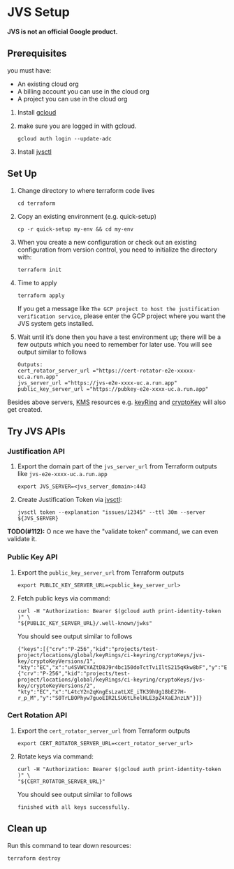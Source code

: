 # JVS Setup

**JVS is not an official Google product.**

## Prerequisites

you must have:

*   An existing cloud org
*   A billing account you can use in the cloud org
*   A project you can use in the cloud org

1. Install [gcloud](https://cloud.google.com/sdk/docs/install)
2. make sure you are logged in with gcloud.

    ```shell
    gcloud auth login --update-adc
    ```

3. Install [jvsctl](cli-tool.md/##install)
## Set Up

1.  Change directory to where terraform code lives

    ```shell
    cd terraform
    ```

2.  Copy an existing environment (e.g. quick-setup)

    ```shell
    cp -r quick-setup my-env && cd my-env
    ```

3.  When you create a new configuration or check out an existing configuration
    from version control, you need to initialize the directory with:

    ```shell
    terraform init
    ```

4.  Time to apply

    ```shell
    terraform apply
    ```

    If you get a message like `The GCP project to host the justification
    verification service`, please enter the GCP project where you want the JVS
    system gets installed.

5.  Wait until it’s done then you have a test environment up; there will be a
    few outputs which you need to remember for later use. You will see output
    similar to follows

    ```shell
    Outputs:
    cert_rotator_server_url ="https://cert-rotator-e2e-xxxxx-uc.a.run.app"
    jvs_server_url ="https://jvs-e2e-xxxx-uc.a.run.app"
    public_key_server_url ="https://pubkey-e2e-xxxx-uc.a.run.app"
    ```

Besides above servers, [KMS](https://cloud.google.com/security-key-management)
resources e.g.
[keyRing](https://cloud.google.com/kms/docs/reference/rest/v1/projects.locations.keyRings)
and
[cryptoKey](https://cloud.google.com/kms/docs/reference/rest/v1/projects.locations.keyRings.cryptoKeys)
will also get created.

## Try JVS APIs

### Justification API

1.  Export the domain part of the `jvs_server_url` from Terraform outputs like
    `jvs-e2e-xxxx-uc.a.run.app`

    ```shell
    export JVS_SERVER=<jvs_server_domain>:443
    ```

2.  Create Justification Token via [jvsctl](cli-tool.md):

    ```shell
    jvsctl token --explanation "issues/12345" --ttl 30m --server ${JVS_SERVER}
    ```

**TODO(#112):** O nce we have the "validate token" command, we can even validate it.

### Public Key API

1.  Export the `public_key_server_url` from Terraform outputs

    ```shell
    export PUBLIC_KEY_SERVER_URL=<public_key_server_url>
    ```

2.  Fetch public keys via command:

    ```shell
    curl -H "Authorization: Bearer $(gcloud auth print-identity-token )" \
    "${PUBLIC_KEY_SERVER_URL}/.well-known/jwks"
    ```

    You should see output similar to follows

    ```shell
    {"keys":[{"crv":"P-256","kid":"projects/test-project/locations/global/keyRings/ci-keyring/cryptoKeys/jvs-key/cryptoKeyVersions/1",
    "kty":"EC","x":"u4SVWCYAZtD8J9r4bc150doTctTviIltS215qKkw8bF","y":"E3zbf_rvi7jTQykxcyUZqerXo_ssS6auvwR6mLchLll"},
    {"crv":"P-256","kid":"projects/test-project/locations/global/keyRings/ci-keyring/cryptoKeys/jvs-key/cryptoKeyVersions/2",
    "kty":"EC","x":"L4tcY2n2qKngEsLzatLXE_iTK39hUg18bE27H-r_p_M","y":"S0TrLBOPhyw7guoEIR2LSU6tLhelHLE3pZ4XaEJnzLN"}]}
    ```

### Cert Rotation API

1.  Export the `cert_rotator_server_url` from Terraform outputs

    ```shell
    export CERT_ROTATOR_SERVER_URL=<cert_rotator_server_url>
    ```

2.  Rotate keys via command:

    ```shell
    curl -H "Authorization: Bearer $(gcloud auth print-identity-token )" \
    "${CERT_ROTATOR_SERVER_URL}"
    ```

    You should see output similar to follows

    ```shell
    finished with all keys successfully.
    ```

## Clean up

Run this command to tear down resources:

```shell
terraform destroy
```
